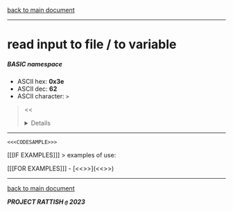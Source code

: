 [back to main document](../README.md)

---

# read input to file / to variable
##### BASIC namespace
- ASCII hex: __0x3e__
- ASCII dec: __62__
- ASCII character: `>`

> <<<DETAILS>>>

---

  ```
  <<<CODESAMPLE>>>
  ```

[[[IF EXAMPLES]]]  > examples of use:

[[[FOR EXAMPLES]]]  - [<<<EXAMPLENAME>>>](<<<EXAMPLELINK>>>)

---

[back to main document](../README.md)

***PROJECT RATTISH `@` 2023***
